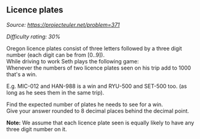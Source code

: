 Licence plates
--------------

*Source: https://projecteuler.net/problem=371*


*Difficulty rating: 30%*

Oregon licence plates consist of three letters followed by a three digit
number (each digit can be from [0..9]).\
 While driving to work Seth plays the following game:\
 Whenever the numbers of two licence plates seen on his trip add to 1000
that's a win.

E.g. MIC-012 and HAN-988 is a win and RYU-500 and SET-500 too. (as long
as he sees them in the same trip).

Find the expected number of plates he needs to see for a win.\
 Give your answer rounded to 8 decimal places behind the decimal point.

**Note:** We assume that each licence plate seen is equally likely to
have any three digit number on it.
